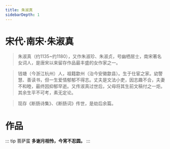 ```yaml
---
title: 朱淑真
sidebarDepth: 1
---
```


# 宋代·南宋·朱淑真
> 朱淑真（约1135~约1180），又作朱淑珍、朱淑贞，号幽栖居士，南宋著名女词人，是唐宋以来留存作品最丰盛的女作家之一。

> 钱塘（今浙江杭州）人，祖籍歙州（治今安徽歙县）。生于仕宦之家。幼警慧、善读书，但一生爱情郁郁不得志。丈夫是文法小吏，因志趣不合，夫妻不和睦，最终因抑郁早逝。又传淑真过世后，父母将其生前文稿付之一炬。其余生平不可考，素无定论。

> 现存《断肠诗集》、《断肠词》传世，是劫后余篇。

# 作品
::: tip 菩萨蛮
**多谢月相怜，今宵不忍圆。**
:::